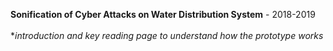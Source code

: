 <b>Sonification of Cyber Attacks on Water Distribution System</b> - 2018-2019
<br>
<br>**introduction and key reading page to understand how the prototype works*
